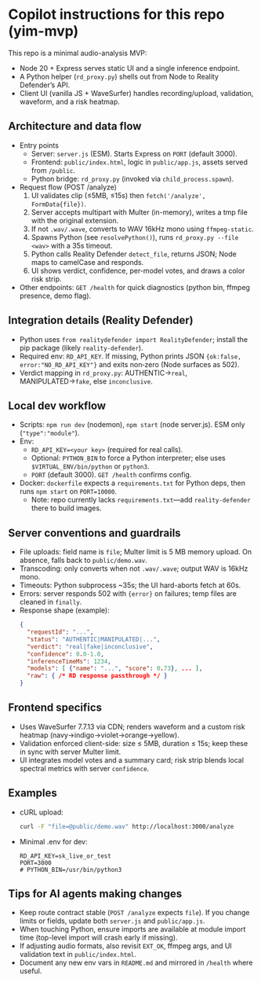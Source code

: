 # Copilot instructions for this repo (yim-mvp)

This repo is a minimal audio-analysis MVP:
- Node 20 + Express serves static UI and a single inference endpoint.
- A Python helper (`rd_proxy.py`) shells out from Node to Reality Defender’s API.
- Client UI (vanilla JS + WaveSurfer) handles recording/upload, validation, waveform, and a risk heatmap.

## Architecture and data flow
- Entry points
  - Server: `server.js` (ESM). Starts Express on `PORT` (default 3000).
  - Frontend: `public/index.html`, logic in `public/app.js`, assets served from `/public`.
  - Python bridge: `rd_proxy.py` (invoked via `child_process.spawn`).
- Request flow (POST /analyze)
  1) UI validates clip (≤5MB, ≤15s) then `fetch('/analyze', FormData{file})`.
  2) Server accepts multipart with Multer (in-memory), writes a tmp file with the original extension.
  3) If not `.wav/.wave`, converts to WAV 16kHz mono using `ffmpeg-static`.
  4) Spawns Python (see `resolvePython()`), runs `rd_proxy.py --file <wav>` with a 35s timeout.
  5) Python calls Reality Defender `detect_file`, returns JSON; Node maps to camelCase and responds.
  6) UI shows verdict, confidence, per-model votes, and draws a color risk strip.
- Other endpoints: `GET /health` for quick diagnostics (python bin, ffmpeg presence, demo flag).

## Integration details (Reality Defender)
- Python uses `from realitydefender import RealityDefender`; install the pip package (likely `reality-defender`).
- Required env: `RD_API_KEY`. If missing, Python prints JSON `{ok:false, error:"NO_RD_API_KEY"}` and exits non‑zero (Node surfaces as 502).
- Verdict mapping in `rd_proxy.py`: AUTHENTIC→`real`, MANIPULATED→`fake`, else `inconclusive`.

## Local dev workflow
- Scripts: `npm run dev` (nodemon), `npm start` (node server.js). ESM only (`"type":"module"`).
- Env:
  - `RD_API_KEY=<your key>` (required for real calls).
  - Optional: `PYTHON_BIN` to force a Python interpreter; else uses `$VIRTUAL_ENV/bin/python` or `python3`.
  - `PORT` (default 3000). `GET /health` confirms config.
- Docker: `dockerfile` expects a `requirements.txt` for Python deps, then runs `npm start` on `PORT=10000`.
  - Note: repo currently lacks `requirements.txt`—add `reality-defender` there to build images.

## Server conventions and guardrails
- File uploads: field name is `file`; Multer limit is 5 MB memory upload. On absence, falls back to `public/demo.wav`.
- Transcoding: only converts when not `.wav/.wave`; output WAV is 16kHz mono.
- Timeouts: Python subprocess ~35s; the UI hard-aborts fetch at 60s.
- Errors: server responds 502 with `{error}` on failures; temp files are cleaned in `finally`.
- Response shape (example):
  ```json
  {
    "requestId": "...",
    "status": "AUTHENTIC|MANIPULATED|...",
    "verdict": "real|fake|inconclusive",
    "confidence": 0.0-1.0,
    "inferenceTimeMs": 1234,
    "models": [ {"name": "...", "score": 0.73}, ... ],
    "raw": { /* RD response passthrough */ }
  }
  ```

## Frontend specifics
- Uses WaveSurfer 7.7.13 via CDN; renders waveform and a custom risk heatmap (navy→indigo→violet→orange→yellow).
- Validation enforced client-side: size ≤ 5MB, duration ≤ 15s; keep these in sync with server Multer limit.
- UI integrates model votes and a summary card; risk strip blends local spectral metrics with server `confidence`.

## Examples
- cURL upload:
  ```bash
  curl -F "file=@public/demo.wav" http://localhost:3000/analyze
  ```
- Minimal .env for dev:
  ```env
  RD_API_KEY=sk_live_or_test
  PORT=3000
  # PYTHON_BIN=/usr/bin/python3
  ```

## Tips for AI agents making changes
- Keep route contract stable (`POST /analyze` expects `file`). If you change limits or fields, update both `server.js` and `public/app.js`.
- When touching Python, ensure imports are available at module import time (top-level import will crash early if missing).
- If adjusting audio formats, also revisit `EXT_OK`, ffmpeg args, and UI validation text in `public/index.html`.
- Document any new env vars in `README.md` and mirrored in `/health` where useful.
